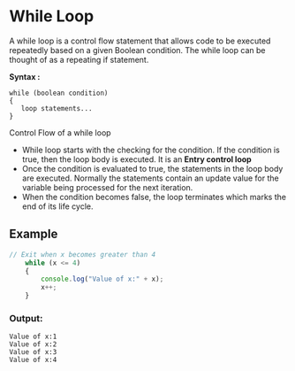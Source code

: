# While Loop

A while loop is a control flow statement that allows code to be executed repeatedly based on a given Boolean condition. The while loop can be thought of as a repeating if statement.

**Syntax :**

```
while (boolean condition)
{
   loop statements...
}

```

Control Flow of a while loop

- While loop starts with the checking for the condition. If the condition is true, then the loop body is executed. It is an **Entry control loop**
- Once the condition is evaluated to true, the statements in the loop body are
executed. Normally the statements contain an update value for the
variable being processed for the next iteration.
- When the condition becomes false, the loop terminates which marks the end of its life cycle.

## Example

```jsx
// Exit when x becomes greater than 4
    while (x <= 4)
    {
        console.log("Value of x:" + x);
        x++;
    }
```

### Output:

```
Value of x:1
Value of x:2
Value of x:3
Value of x:4

```